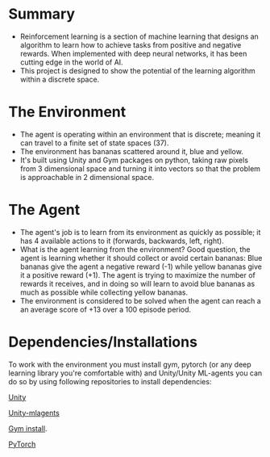 # Summary
 - Reinforcement learning is a section of machine learning that designs an algorithm to learn how to achieve tasks from positive and negative rewards. When implemented with deep neural networks, it has been cutting edge in the world of AI. 
 - This project is designed to show the potential of the learning algorithm within a discrete space.

# The Environment
- The agent is operating within an environment that is discrete; meaning it can travel to a finite set of state spaces (37). 
- The environment has bananas scattered around it, blue and yellow. 
- It's built using Unity and Gym packages on python, taking raw pixels from 3 dimensional space and turning it into vectors so that the problem is approachable in 2 dimensional space.

# The Agent
- The agent's job is to learn from its environment as quickly as possible; it has 4 available actions to it (forwards, backwards, left, right).
- What is the agent learning from the environment? Good question, the agent is learning whether it should collect or avoid certain bananas: Blue bananas give the agent a negative reward (-1) while yellow bananas give it a positive reward (+1). The agent is trying to maximize the number of rewards it receives, and in doing so will learn to avoid blue bananas as much as possible while collecting yellow bananas.
- The environment is considered to be solved when the agent can reach a an average score of +13 over a 100 episode period.


# Dependencies/Installations
To work with the environment you must install gym, pytorch (or any deep learning library you're comfortable with) and Unity/Unity ML-agents you can do so by using following repositories to install dependencies:

[Unity](https://unity3d.com/get-unity/download)

[Unity-mlagents](https://github.com/Unity-Technologies/ml-agents/blob/main/docs/Readme.md)

[Gym install](https://github.com/openai/gym).

[PyTorch](https://pytorch.org/)


